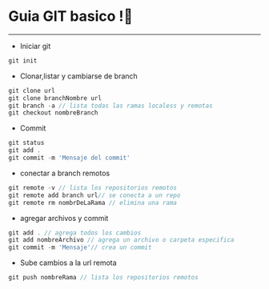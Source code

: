 # Guia GIT basico !🔔
---

- Iniciar git
```js
git init
```

- Clonar,listar y cambiarse de branch
```js
git clone url
git clone branchNombre url
git branch -a // lista todas las ramas localess y remotas
git checkout nombreBranch
```

- Commit
```js
git status
git add .
git commit -m 'Mensaje del commit'
```

- conectar a branch remotos
```js
git remote -v // lista los repositorios remotos
git remote add branch url// se conecta a un repo
git remote rm nombrDeLaRama // elimina una rama
```

- agregar archivos y commit
```js
git add . // agrega todos los cambios
git add nombreArchivo // agrega un archivo o carpeta especifica
git commit -m 'Mensaje'// crea un commit
```

- Sube cambios a la url remota
```js
git push nombreRama // lista los repositorios remotos
```

